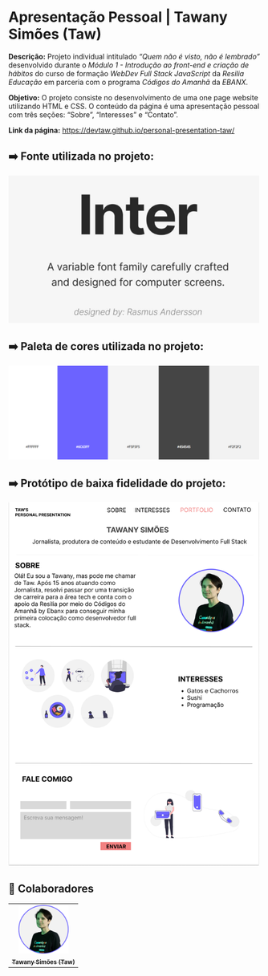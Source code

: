 # Apresentação Pessoal | Tawany Simões (Taw)

**Descrição:** Projeto individual intitulado _“Quem não é visto, não é lembrado”_ desenvolvido durante o _Módulo 1 - Introdução ao front-end e criação de hábitos_ do curso de formação _WebDev Full Stack JavaScript_ da _Resilia Educação_ em parceria com o programa _Códigos do Amanhã_ da _EBANX_.

**Objetivo:** O projeto consiste no desenvolvimento de uma one page website utilizando HTML e CSS. O conteúdo da página é uma apresentação pessoal com três seções: “Sobre”, “Interesses” e “Contato”.

**Link da página:** https://devtaw.github.io/personal-presentation-taw/

## ➡️ Fonte utilizada no projeto:

<img src="images/font-family.png" width="500" />

## ➡️ Paleta de cores utilizada no projeto:

<img src="images/color-palette.png" width="500" />

## ➡️ Protótipo de baixa fidelidade do projeto:

<img src="images/figma-prototype.png" width="500" />

## 🤝 Colaboradores

<table>
  <tr>
    <td align="center">
      <a href="#">
        <img src="images/profile-picture.png" width="100px;" alt="Foto de perfil"/><br>
        <sub>
          <b>Tawany Simões (Taw)</b>
        </sub>
      </a>
    </td>
  </tr>
 </table>
